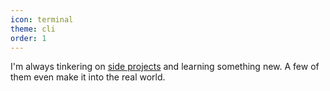 ```yaml
---
icon: terminal
theme: cli
order: 1
---
```

I'm always tinkering on [side projects](/rera/projects) and learning something new. A few of them even make it into the real world.
